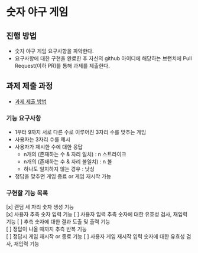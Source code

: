 # 숫자 야구 게임
## 진행 방법
* 숫자 야구 게임 요구사항을 파악한다.
* 요구사항에 대한 구현을 완료한 후 자신의 github 아이디에 해당하는 브랜치에 Pull Request(이하 PR)를 통해 과제를 제출한다.

## 과제 제출 과정
* [과제 제출 방법](https://github.com/next-step/nextstep-docs/tree/master/ent-precourse)

### 기능 요구사항
- 1부터 9까지 서로 다른 수로 이루어진 3자리 수를 맞추는 게임
- 사용자는 3자리 수를 제시
- 사용자가 제시한 수에 대한 응답
  - n개의 (존재하는 수 & 자리 일치)  : n 스트라이크
  - n개의 (존재하는 수 & 자리 불일치) : n 볼
  - 하나도 일치하지 않는 경우 : 낫싱
- 정답을 맞추면 게임 종료 or 게임 재시작 가능


### 구현할 기능 목록
[x] 랜덤 세 자리 숫자 생성 기능  
[x] 사용자 추측 숫자 입력 기능
[ ] 사용자 입력 추측 숫자에 대한 유효성 검사, 재입력 기능
[ ] 추측 숫자에 대한 결과 도출 및 출력 기능  
[ ] 정답이 나올 때까지 추측 반복 기능  
[ ] 정답시 게임 재시작 or 종료 기능 
[ ] 사용자 게임 재시작 입력 숫자에 대한 유효성 검사, 재입력 기능